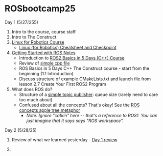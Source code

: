 # ROSbootcamp25

Day 1 (5/27/255)

1. Intro to the course, course staff
2. Intro to The Construct
3. [Linux for Robotics Course](https://app.theconstruct.ai/courses/185)
   - [Linux (for Robotics) Cheatsheet and Checkpoint](linux-for-robotics-cheatsheet.md)
4. [Getting Started with ROS Notes](getting-started-ROS.md)
   - Introduction to [ROS2 Basics in 5 Days (C++) Course](https://app.theconstruct.ai/courses/133)
   - Review of [simple cpp file](simple.cpp)
   - ROS Basics in 5 Days C++ The Construct course - start from the beginning (1.1 Introduction)
   - Discuss structure of example CMakeLists.txt and launch file from lesson 2.7 Create Your First ROS2 Program
5. What does ROS do?
   - Structure of a [simple topic publisher](simple_topic_publisher.app): queue size (rarely need to care too much about)
   - Confused about all the concepts? That's okay! See the [ROS concepts apple tree metaphor](https://ktiwari9.gitlab.io/ros101/JargonSection.html)
     - _Note: Ignore "catkin" here -- that's a reference to ROS1. You can just imagine that it says says "ROS workspace"._

Day 2 (5/28/25)

1. Review of what we learned yesterday - [Day 1 review](day1-review.md)

2.
